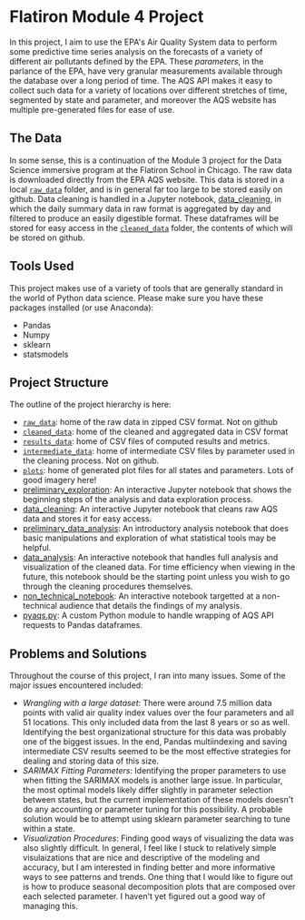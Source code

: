 # Flatiron Module 4 Project
In this project, I aim to use the EPA's Air Quality System data to perform some predictive time series analysis on the forecasts of a variety of different air pollutants defined by the EPA. These *parameters*, in the parlance of the EPA, have very granular measurements available through the database over a long period of time. The AQS API makes it easy to collect such data for a variety of locations over different stretches of time, segmented by state and parameter, and moreover the AQS website has multiple pre-generated files for ease of use.

## The Data
In some sense, this is a continuation of the Module 3 project for the Data Science immersive program at the Flatiron School in Chicago. The raw data is downloaded directly from the EPA AQS website. This data is stored in a local [`raw_data`](./raw_data/) folder, and is in general far too large to be stored easily on github. Data cleaning is handled in a Jupyter notebook, [data_cleaning](data_cleaning.ipynb), in which the daily summary data in raw format is aggregated by day and filtered to produce an easily digestible format. These dataframes will be stored for easy access in the [`cleaned_data`](./cleaned_data/) folder, the contents of which will be stored on github. 

## Tools Used
This project makes use of a variety of tools that are generally standard in the world of Python data science. Please make sure you have these packages installed (or use Anaconda):
- Pandas
- Numpy
- sklearn
- statsmodels

## Project Structure
The outline of the project hierarchy is here:
- [`raw_data`](./raw_data/): home of the raw data in zipped CSV format. Not on github
- [`cleaned_data`](./cleaned_data/): home of the cleaned and aggregated data in CSV format
- [`results_data`](./results_data/): home of CSV files of computed results and metrics.
- [`intermediate_data`](./intermediate_data/): home of intermediate CSV files by parameter used in the cleaning process. Not on github.
- [`plots`](./plots/): home of generated plot files for all states and parameters. Lots of good imagery here!
- [preliminary_exploration](preliminary_exploration.ipynb): An interactive Jupyter notebook that shows the beginning steps of the analysis and data exploration process.
- [data_cleaning](data_cleaning.ipynb): An interactive Jupyter notebook that cleans raw AQS data and stores it for easy access.
- [preliminary_data_analysis](preliminary_data_analysis.ipynb): An introductory analysis notebook that does basic manipulations and exploration of what statistical tools may be helpful.
- [data_analysis](data_analysis.ipynb): An interactive notebook that handles full analysis and visualization of the cleaned data. For time efficiency when viewing in the future, this notebook should be the starting point unless you wish to go through the cleaning procedures themselves.
- [non_technical_notebook](conclusions_and_visualizations.ipynb): An interactive notebook targetted at a non-technical audience that details the findings of my analysis.
- [pyaqs.py](pyaqs.py): A custom Python module to handle wrapping of AQS API requests to Pandas dataframes.

## Problems and Solutions
Throughout the course of this project, I ran into many issues. Some of the major issues encountered included:
- *Wrangling with a large dataset*: There were around 7.5 million data points with valid air quality index values over the four parameters and all 51 locations. This only included data from the last 8 years or so as well. Identifying the best organizational structure for this data was probably one of the biggest issues. In the end, Pandas multiindexing and saving intermediate CSV results seemed to be the most effective strategies for dealing and storing data of this size.
- *SARIMAX Fitting Parameters*: Identifying the proper parameters to use when fitting the SARIMAX models is another large issue. In particular, the most optimal models likely differ slightly in parameter selection between states, but the current implementation of these models doesn't do any accounting or parameter tuning for this possibility. A probable solution would be to attempt using sklearn parameter searching to tune within a state.
- *Visualization Procedures*: Finding good ways of visualizing the data was also slightly difficult. In general, I feel like I stuck to relatively simple visulaizations that are nice and descriptive of the modeling and accuracy, but I am interested in finding better and more informative ways to see patterns and trends. One thing that I would like to figure out is how to produce seasonal decomposition plots that are composed over each selected parameter. I haven't yet figured out a good way of managing this.